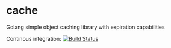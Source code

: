 cache
=====

Golang simple object caching library with expiration capabilities

Continous integration: [![Build Status](https://secure.travis-ci.org/cgrates/cgrates.png)](http://travis-ci.org/cgrates/cgrates)
